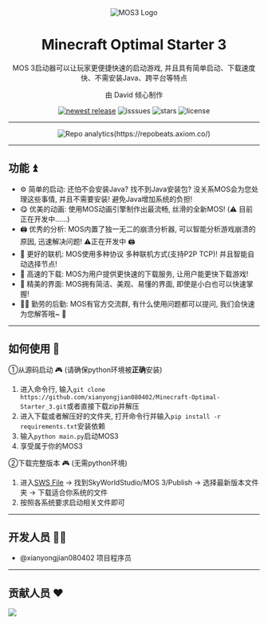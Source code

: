 <div align="center">
    <img src="https://gitee.com/xian66/minecraft-optimal-starter_2/raw/master/picture/ico.png" alt="MOS3 Logo">
    <h1>Minecraft Optimal
     Starter 3</h1>
    <p>MOS 3启动器可以让玩家更便捷快速的启动游戏, 并且具有简单启动、下载速度快、不需安装Java、跨平台等特点</p>
    <p>由 David 倾心制作</p>
    <a href="https://github.com/xianyongjian080402/Minecraft-Optimal-Starter_3/releases/" target="_blank"><img src="https://img.shields.io/github/v/release/xianyongjian080402/Minecraft-Optimal-Starter_3?include_prereleases" alt="newest release"></a>
    <a><img src="https://img.shields.io/github/issues/xianyongjian080402/Minecraft-Optimal-Starter_2" alt="isssues"></a>
    <a><img src="https://img.shields.io/github/stars/xianyongjian080402/Minecraft-Optimal-Starter_3?color=yellow" alt="stars"></a>
    <a><img src="https://img.shields.io/github/license/xianyongjian080402/Minecraft-Optimal-Starter_3" alt="license"></a>
</div>

---

<div align="center">
    <a><img src="https://repobeats.axiom.co/api/embed/0b0f70de5827421d8d95d2975d76eaa66e0b887e.svg" alt="Repo analytics(https://repobeats.axiom.co/)"></a>
</div>

---

## 功能 ⏫

- ⚙️ 简单的启动: 还怕不会安装Java? 找不到Java安装包? 没关系MOS会为您处理这些事情, 并且不需要安装! 避免Java增加系统的负担! 
- 😋 优美的动画: 使用MOS动画引擎制作出最流畅, 丝滑的全新MOS! (⚠️ 目前正在开发中……)
- 🖨️ 优秀的分析: MOS内置了独一无二的崩溃分析器, 可以智能分析游戏崩溃的原因, 迅速解决问题! ⚠️正在开发中 🖨️
- 🔗 更好的联机: MOS使用多种协议 多种联机方式(支持P2P TCP)! 并且智能自动选择节点! 
- 🥳 高速的下载: MOS为用户提供更快速的下载服务, 让用户能更快下载游戏! 
- 🎉 精美的界面: MOS拥有简洁、美观、易懂的界面, 即使是小白也可以快速掌握! 
- 🏃‍♂️ 勤劳的后勤: MOS有官方交流群, 有什么使用问题都可以提问, 我们会快速为您解答哦~ 🏃

---

## 如何使用 🤖
①从源码启动 🎮 (请确保python环境被**正确**安装)

1. 进入命令行, 输入```git clone https://github.com/xianyongjian080402/Minecraft-Optimal-Starter_3.git```或者直接下载zip并解压
2. 进入下载或者解压好的文件夹, 打开命令行并输入```pip install -r requirements.txt```安装依赖
3. 输入```python main.py```启动MOS3
4. 享受属于你的MOS3

②下载完整版本 🎮 (无需python环境)

1. 进入[SWS File](https://file.skyworldstudio.top) -> 找到SkyWorldStudio/MOS 3/Publish -> 选择最新版本文件夹 -> 下载适合你系统的文件
2. 按照各系统要求启动相关文件即可

---

## 开发人员 👨‍💻
- @xianyongjian080402 项目程序员

---

## 贡献人员 ❤
<a href="https://github.com/xianyongjian080402/Minecraft-Optimal-Starter_3/graphs/contributors"><img src="https://contributors-img.web.app/image?repo=xianyongjian080402/Minecraft-Optimal-Starter_3"></a>
